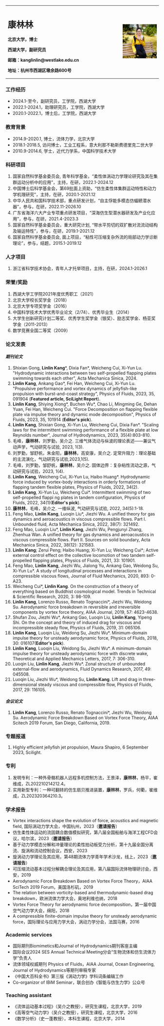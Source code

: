 <table>
  <tr>
    <td width="75%">
      <h1>康林林</h1>
      <p><b>北京大学，博士</b></p>
      <p><b>西湖大学，副研究员</b></p>
      <p><b>邮箱：kanglinlin@westlake.edu.cn</b></p>
      <p><b>地址：杭州市西湖区墩余路600号</b></p>
    </td>
    <td width="25%">
      <img src="/KLL.jpg" width="100%">
    </td>
  </tr>
</table>

### **工作经历**    
  + 2024.1-至今，副研究员，工学院，西湖大学  
  + 2022.1-2024.1，助理研究员，工学院，西湖大学  
  + 2020.1-2022.1，博士后，工学院，西湖大学

### **教育背景**    
  + 2014.9-2020.1, 博士，流体力学，北京大学  
  + 2018.1-2018.5, 访问博士，工业工程系，意大利那不勒斯费德里克二世大学  
  + 2010.9-2014.6, 学士，近代力学系，中国科学技术大学    

### **科研项目**  
1. 国家自然科学基金委员会, 青年科学基金，“柔性体涡动力学理论研究及其在集群运动分析中的应用”，主持，在研，2022.1-2024.12
2. 中国博士后科学基金会，第69批面上资助，“仿生柔性体集群运动特性和动力学机理研究”，主持，在研，2020.1-2021.12
3. 中华人民共和国科学技术部，重点研发计划，“自主俘能多模态仿蝠鲼潜水器”，参与，在研，2022.11-2026.10
4. 广东省海洋六大产业专项重点研发项目，“深海仿生型潜水器研发及产业化应用”，参与，在研，2021.4-2023.3
5. 国家自然科学基金委员会，重大研究计划, “带水平剪切的双扩散对流流动结构及输运特性”，参与，在研，2019.1-2021.12
6. 国家自然科学基金委员会, 面上项目，“粘性可压缩复杂外流的局部动力学诊断理论”，参与，结题，2015.1-2019.12

### **人才项目**  
1. 浙江省科学技术协会，青年人才托举项目，主持，在研，2024.1-2026.1
                  
### **荣誉/奖励**
1. 西湖大学工学院2021年度优秀职工（2021）
2. 北京大学校长奖学金（2018）
3. 北京大学专项奖学金（2016）
4. 中国科学技术大学优秀毕业论文（2/74）、优秀毕业生（2014）
5. 大学生创新研究计划二等奖、优秀学生奖学金（银奖）、励志奖学金、杨亚奖学金（2011-2013）
6. 数学竞赛全国二等奖（2009）                                                                                         

### **论文发表**  
#### *期刊论文*  
1. Shixian Gong, **Linlin Kang***, Dixia Fan*, Weicheng Cui, Xi-Yun Lu. "Hydrodynamic interactions between two self-propelled flapping plates swimming towards each other", Acta Mechanica Sinica, 2024. 
2.  **Linlin Kang**, Ankang Gao*, Fei Han, Weicheng Cui, Xi-Yun Lu. "Propulsive performance and vortex dynamics of jellyfish-like propulsion with burst-and-coast strategy", Physics of Fluids, 2023, 35, 091904 (**Featured article, SciLight Report**).
3. **Linlin Kang**, Shiying Xiong*, Buchen Wu*, Chao Li, Mingming Ge, Dehan Yuan, Fei Han, Weicheng Cui. "Force Decomposition on flapping flexible plate via impulse theory and dynamic mode decomposition", Physics of Fluids, 2023, 35, 101914 (**Editor's pick**).
4. **Linlin Kang**, Shixian Gong, Xi-Yun Lu, Weicheng Cui, Dixia Fan*. "Scaling laws for the intermittent swimming performance of a flexible plate at low Reynolds number", Journal of Hydrodynamics, 2023, 35(4):803-810.
5. 毛峰，**康林林**，刘罗勤，吴介之. 三维气体流动与纵波的理论表述——兼议气动声学，气动研究与试验, 2023, 1(3).
6. 刘罗勤，邹舒帆，朱金阳，**康林林**，高安康，吴介之. 定常升阻力：理论基础的主流演化，气动研究与试验,2023,1(5).
7. 毛峰，刘罗勤，邹舒帆，**康林林**，吴介之. 固体边界：复杂粘性流动之源，气动研究与试验，2023, 1(4).
8.  **Linlin Kang**, Weicheng Cui, Xi-Yun Lu, Haibo Huang*. Hydrodynamic force induced by vortex-body interactions in orderly formations of flapping tandem flexible plates, Physics of Fluids, 2022, 34(2). 
9.  **Linlin Kang**, Xi-Yun Lu, Weicheng Cui*. Intermittent swimming of two self-propelled flappi ng plates in tandem configuration, Physics of Fluids, 2022, 34(1)(**Editor's pick**).
10.  **康林林**，毛峰，吴介之. 一维纵波, 气动研究与试验, 2022, 34(5):1-18.
11.  Feng Mao, **Linlin Kang**, Luoqin Liu*, Jiezhi Wu. A unified theory for gas dynamics and aeroacoustics in viscous compressible flows. Part I. Unbounded fluid, Acta Mechanica Sinica, 2022, 38(7): 321492.
12.  Feng Mao, Luoqin Liu*, **Linlin Kang**, Jiezhi Wu, Pengjunyi Zhang, Zhenhua Wan. A unified theory for gas dynamics and aeroacoustics in viscous compressible flows. Part II. Sources on solid boundary, Acta Mechanica Sinica, 2022, 38(12): 321583.
13.  **Linlin Kang**; Zerui Peng; Haibo Huang; Xi-Yun Lu; Weicheng Cui*; Active external control effect on the collective locomotion of two tandem self-propelled flapping plates, Physics of Fluids, 2021, 33: 101901.
14. Feng Mao, **Linlin Kang**, Jiezhi Wu, Jialong Yu, Ankang Gao, Weidong Su, Xi-Yun Lu*. A study of longitudinal processes and interactions in compressible viscous flows, Journal of Fluid Mechanics, 2020, 893: 0-A23.
15. Weicheng Cui*, **Linlin Kang**. On the construction of a theory of everything based on Buddhist cosmological model. Trends in Technical & Scientific Research, 2020, 3: 98-109.  
16. **Linlin Kang**, Lorenzo Russo, Renato Tognaccini*, Jiezhi Wu, Weidong Su. Aerodynamic force breakdown in reversible and irreversible components by vortex force theory, AIAA Journal, 2019, 57: 4623-4638.
17. Shufan Zou, Jiezhi Wu*, Ankang Gao, Luoqin Liu, **Linlin Kang**, Yipeng Shi. On the concept and theory of induced drag for viscous and incompressible steady flow, Physics of Fluids, 2019, 31: 065106.
18. **Linlin Kang**, Luoqin Liu, Weidong Su, Jiezhi Wu*. Minimum-domain impulse theory for unsteady aerodynamic force, Physics of Fluids, 2018, 30: 016107(**Editor's pick**).
19. **Linlin Kang**, Luoqin Liu, Weidong Su, Jiezhi Wu*. A minimum-domain impulse theory for unsteady aerodynamic force with discrete wake, Theoretical and Applied Mechanics Letters, 2017, 7: 306-310.
20. Luoqin Liu, **Linlin Kang**, Jiezhi Wu*. Zonal structure of unbounded external-flow and aerodynamics, Fluid Dynamics Research, 2017, 49: 045508.
21. Luoqin Liu, Jiezhi Wu*, Weidong Su, **Linlin Kang**. Lift and drag in three-dimensional steady viscous and compressible flow, Physics of Fluids, 2017, 29: 116105.                                                                                                                                                       
#### *会议论文*  
1. **Linlin Kang**, Lorenzo Russo, Renato Tognaccini*, Jiezhi Wu, Weidong Su. Aerodynamic Force Breakdown Based on Vortex Force Theory, AIAA Scitech 2019 Forum, San Diego, California, 2019. 


### **专题报道**
1. Highly efficient jellyfish jet propulsion, Maura Shapiro, 6 September 2023, Scilight.

### **专利**
1. 发明专利：一种外骨骼机器人远程多机控制方法，王景泽，**康林林**，杨平，崔维成，ZL202210214212.4。
2. 实用新型专利：一种可翻转的仿生扇贝推进装置，**康林林**，罗兵，何衢，崔维成，ZL202320364210.3。

### **学术报告**
+ Vortex interactions shape the evolution of force, acoustics and magnetic field, 国际涡动力学大会，中国杭州，2023（**邀请报告**）
+ 仿生柔性体运动的流固耦合数值模拟研究，第八届全国船舶与海洋工程CFD会议，哈尔滨，2023（**邀请报告**）
+ 基于动力学模态分解和冲量理论的柔性拍动板受力分析，第十九届全国分离流、旋涡和流动控制会议，西安，2023
+ 旋涡动力学理论及其应用，第48期流体力学青年学术沙龙，线上，2023（**邀请报告**）
+ 可压缩流动基本过程分解耦合理论及其应用，第八届国际流体物理研讨会，西安，2019
+ Aerodynamic Force Breakdown Based on Vortex Force Theory，AIAA SciTech 2019 Forum，美国洛杉矶，2019
+ The relation between vorticity-based and thermodynamic-based drag breakdown，欧洲流体力学大会，奥地利维也纳，2018
+ Vortex Force Theory for aerodynamic force decomposition，第一届中国空气动力学大会，绵阳，2018
+ A compressible finite-domain impulse theory for unsteady aerodynamic force，国际理论与应用力学大会，涡动力学分会，法国马赛，2016

### **Academic services**
+ 国际期刊Biomimetics和Journal of Hydrodynamics期刊客座主编
+ 国际会议2024 SES Annual Technical Meeting分会“生物流体和仿生流体力学”负责人
+ 流体领域权威期刊 Physics of Fluids，AIAA Journal, Ocean Engineering, Journal of Hydrodynamics等期刊审稿专家
+ 《中国大百科全书》第三版《涡动力学》学科词条编辑工作
+ Co-organizor of IBiM Seminar，联合创办《智能与仿生力学》公众号

### **Teaching assistant**
+ 《流体运动基本过程》（吴介之教授），研究生课程，北京大学，2019
+ 《高等空气动力学》（吴介之教授），研究生课程，北京大学，2016 
+ 《数学分析》（史一蓬教授），本科生课程，北京大学，2014


